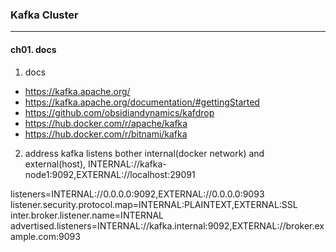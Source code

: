 ### Kafka Cluster
---


#### ch01. docs
1. docs
- https://kafka.apache.org/
- https://kafka.apache.org/documentation/#gettingStarted
- https://github.com/obsidiandynamics/kafdrop
- https://hub.docker.com/r/apache/kafka
- https://hub.docker.com/r/bitnami/kafka

2. address
kafka listens bother internal(docker network) and external(host), INTERNAL://kafka-node1:9092,EXTERNAL://localhost:29091

listeners=INTERNAL://0.0.0.0:9092,EXTERNAL://0.0.0.0:9093
listener.security.protocol.map=INTERNAL:PLAINTEXT,EXTERNAL:SSL
inter.broker.listener.name=INTERNAL
advertised.listeners=INTERNAL://kafka.internal:9092,EXTERNAL://broker.example.com:9093
